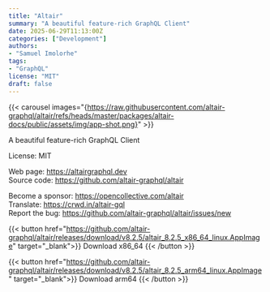 ```yaml
---
title: "Altair"
summary: "A beautiful feature-rich GraphQL Client"
date: 2025-06-29T11:13:00Z
categories: ["Development"]
authors:
- "Samuel Imolorhe"
tags: 
- "GraphQL"
license: "MIT"
draft: false
---
```


{{< carousel images="{https://raw.githubusercontent.com/altair-graphql/altair/refs/heads/master/packages/altair-docs/public/assets/img/app-shot.png}" >}}

A beautiful feature-rich GraphQL Client

License: MIT

Web page: <https://altairgraphql.dev>  
Source code: <https://github.com/altair-graphql/altair>

Become a sponsor: <https://opencollective.com/altair>  
Translate: <https://crwd.in/altair-gql>  
Report the bug: <https://github.com/altair-graphql/altair/issues/new>  

{{< button href="https://github.com/altair-graphql/altair/releases/download/v8.2.5/altair_8.2.5_x86_64_linux.AppImage" target="_blank">}}
Download x86_64
{{< /button >}}

{{< button href="https://github.com/altair-graphql/altair/releases/download/v8.2.5/altair_8.2.5_arm64_linux.AppImage" target="_blank">}}
Download arm64
{{< /button >}}